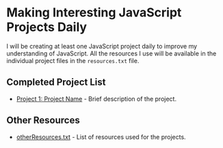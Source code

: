 # Making Interesting JavaScript Projects Daily

I will be creating at least one JavaScript project daily to improve my understanding of JavaScript. All the resources I use will be available in the individual project files in the `resources.txt` file.

## Completed Project List

- [Project 1: Project Name](link-to-project-1) - Brief description of the project.

## Other Resources

- [otherResources.txt](link-to-resources-file) - List of resources used for the projects.



